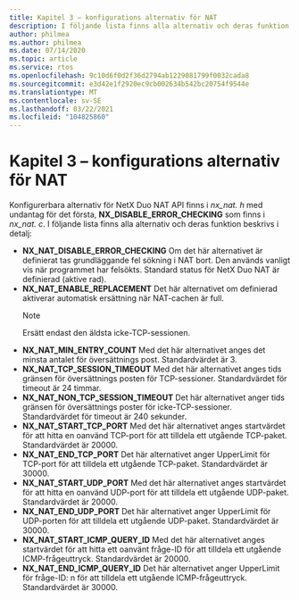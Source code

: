 ```yaml
---
title: Kapitel 3 – konfigurations alternativ för NAT
description: I följande lista finns alla alternativ och deras funktion beskrivs i detalj
author: philmea
ms.author: philmea
ms.date: 07/14/2020
ms.topic: article
ms.service: rtos
ms.openlocfilehash: 9c10d6f0d2f36d2794ab1229081799f0032cada8
ms.sourcegitcommit: e3d42e1f2920ec9cb002634b542bc20754f9544e
ms.translationtype: MT
ms.contentlocale: sv-SE
ms.lasthandoff: 03/22/2021
ms.locfileid: "104825860"
---
```

# <a name="chapter-3---nat-configuration-options"></a>Kapitel 3 – konfigurations alternativ för NAT

Konfigurerbara alternativ för NetX Duo NAT API finns i *nx_nat. h* med undantag för det första, **NX_DISABLE_ERROR_CHECKING** som finns i *nx_nat. c*. I följande lista finns alla alternativ och deras funktion beskrivs i detalj:

- **NX_NAT_DISABLE_ERROR_CHECKING** Om det här alternativet är definierat tas grundläggande fel sökning i NAT bort. Den används vanligt vis när programmet har felsökts. Standard status för NetX Duo NAT är definierad (aktive rad).
- **NX_NAT_ENABLE_REPLACEMENT** Det här alternativet om definierad aktiverar automatisk ersättning när NAT-cachen är full.
  > [!NOTE]
  > Ersätt endast den äldsta icke-TCP-sessionen.
- **NX_NAT_MIN_ENTRY_COUNT** Med det här alternativet anges det minsta antalet för översättnings post. Standardvärdet är 3.
- **NX_NAT_TCP_SESSION_TIMEOUT** Med det här alternativet anges tids gränsen för översättnings posten för TCP-sessioner. Standardvärdet för timeout är 24 timmar.
- **NX_NAT_NON_TCP_SESSION_TIMEOUT** Det här alternativet anger tids gränsen för översättnings poster för icke-TCP-sessioner. Standardvärdet för timeout är 240 sekunder.
- **NX_NAT_START_TCP_PORT** Med det här alternativet anges startvärdet för att hitta en oanvänd TCP-port för att tilldela ett utgående TCP-paket. Standardvärdet är 20000.
- **NX_NAT_END_TCP_PORT** Det här alternativet anger UpperLimit för TCP-port för att tilldela ett utgående TCP-paket. Standardvärdet är 30000.
- **NX_NAT_START_UDP_PORT** Med det här alternativet anges startvärdet för att hitta en oanvänd UDP-port för att tilldela ett utgående UDP-paket. Standardvärdet är 20000.
- **NX_NAT_END_UDP_PORT** Det här alternativet anger UpperLimit för UDP-porten för att tilldela ett utgående UDP-paket. Standardvärdet är 30000.
- **NX_NAT_START_ICMP_QUERY_ID** Med det här alternativet anges startvärdet för att hitta ett oanvänt fråge-ID för att tilldela ett utgående ICMP-frågeuttryck. Standardvärdet är 20000.
- **NX_NAT_END_ICMP_QUERY_ID** Det här alternativet anger UpperLimit för fråge-ID: n för att tilldela ett utgående ICMP-frågeuttryck. Standardvärdet är 30000.
